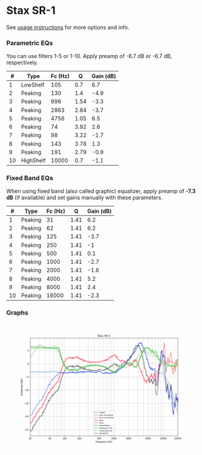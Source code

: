 # Stax SR-1
See [usage instructions](https://github.com/jaakkopasanen/AutoEq#usage) for more options and info.

### Parametric EQs
You can use filters 1-5 or 1-10. Apply preamp of -6.7 dB or -6.7 dB, respectively.

|   # | Type      |   Fc (Hz) |    Q |   Gain (dB) |
|-----|-----------|-----------|------|-------------|
|   1 | LowShelf  |       105 | 0.7  |         6.7 |
|   2 | Peaking   |       130 | 1.4  |        -4.9 |
|   3 | Peaking   |       996 | 1.54 |        -3.3 |
|   4 | Peaking   |      2863 | 2.84 |        -3.7 |
|   5 | Peaking   |      4756 | 1.05 |         6.5 |
|   6 | Peaking   |        74 | 3.92 |         2.6 |
|   7 | Peaking   |        98 | 3.22 |        -1.7 |
|   8 | Peaking   |       143 | 3.78 |         1.3 |
|   9 | Peaking   |       191 | 2.79 |        -0.9 |
|  10 | HighShelf |     10000 | 0.7  |        -1.1 |

### Fixed Band EQs
When using fixed band (also called graphic) equalizer, apply preamp of **-7.3 dB** (if available) and set gains manually with these parameters.

|   # | Type    |   Fc (Hz) |    Q |   Gain (dB) |
|-----|---------|-----------|------|-------------|
|   1 | Peaking |        31 | 1.41 |         6.2 |
|   2 | Peaking |        62 | 1.41 |         6.2 |
|   3 | Peaking |       125 | 1.41 |        -3.7 |
|   4 | Peaking |       250 | 1.41 |        -1   |
|   5 | Peaking |       500 | 1.41 |         0.1 |
|   6 | Peaking |      1000 | 1.41 |        -2.7 |
|   7 | Peaking |      2000 | 1.41 |        -1.6 |
|   8 | Peaking |      4000 | 1.41 |         5.2 |
|   9 | Peaking |      8000 | 1.41 |         2.4 |
|  10 | Peaking |     16000 | 1.41 |        -2.3 |

### Graphs
![](./Stax%20SR-1.png)

